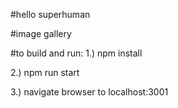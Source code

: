 #hello superhuman

#image gallery

#to build and run:
1.) npm install

2.) npm run start

3.) navigate browser to localhost:3001

